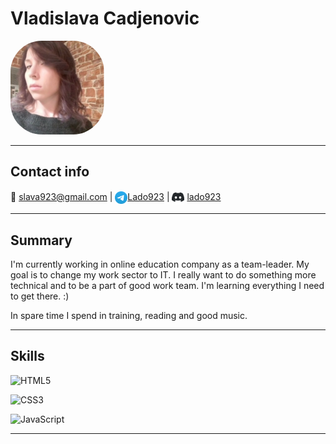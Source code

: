 # Vladislava Cadjenovic

<img align="rigth" alt="rsschool" width="150px" style="border-radius: 50px"
 src="assets\photo.jpg" />

 ***
## Contact info
📧 slava923@gmail.com | [<img align="center" alt="rsschool" width="20px"  src="assets\tg-logo.png" />](https://t.me/Lado923)[Lado923](https://t.me/Lado923) | [<img align="center" alt="rsschool" width="20px"  src="assets\Discord-Logo-Black.png" />](https://discord.com/users/AXELAREDZ#2908) [lado923](https://discord.com/users/lado923#4487)

***
## Summary

I'm currently working in online education company as a team-leader. My goal is to change my work sector to IT. I really want to do something more technical and to be a part of good work team.
I'm learning everything I need to get there. :)

In spare time I spend in training, reading and good music.

***

## Skills

![HTML5](https://img.shields.io/badge/html5-%23E34F26.svg?style=for-the-badge&logo=html5&logoColor=white)

![CSS3](https://img.shields.io/badge/css3-%231572B6.svg?style=for-the-badge&logo=css3&logoColor=white)

![JavaScript](https://img.shields.io/badge/javascript-%23323330.svg?style=for-the-badge&logo=javascript&logoColor=%23F7DF1E)

***




